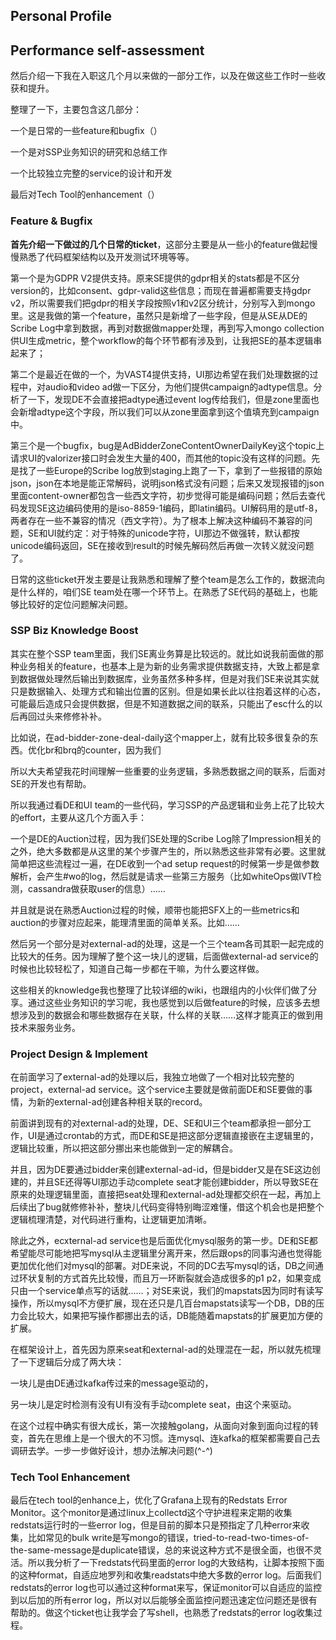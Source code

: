 ## Personal Profile



## Performance self-assessment

然后介绍一下我在入职这几个月以来做的一部分工作，以及在做这些工作时一些收获和提升。

整理了一下，主要包含这几部分：

一个是日常的一些feature和bugfix（）

一个是对SSP业务知识的研究和总结工作

一个比较独立完整的service的设计和开发

最后对Tech Tool的enhancement（）

### Feature & Bugfix

**首先介绍一下做过的几个日常的ticket**，这部分主要是从一些小的feature做起慢慢熟悉了代码框架结构以及开发测试环境等等。

第一个是为GDPR V2提供支持。原来SE提供的gdpr相关的stats都是不区分version的，比如consent、gdpr-valid这些信息；而现在普遍都需要支持gdpr v2，所以需要我们把gdpr的相关字段按照v1和v2区分统计，分别写入到mongo里。这是我做的第一个feature，虽然只是新增了一些字段，但是从SE从DE的Scribe Log中拿到数据，再到对数据做mapper处理，再到写入mongo collection供UI生成metric，整个workflow的每个环节都有涉及到，让我把SE的基本逻辑串起来了；

第二个是最近在做的一个，为VAST4提供支持，UI那边希望在我们处理数据的过程中，对audio和video ad做一下区分，为他们提供campaign的adtype信息。分析了一下，发现DE不会直接把adtype通过event log传给我们，但是zone里面也会新增adtype这个字段，所以我们可以从zone里面拿到这个值填充到campaign中。

第三个是一个bugfix，bug是AdBidderZoneContentOwnerDailyKey这个topic上请求UI的valorizer接口时会发生大量的400，而其他的topic没有这样的问题。先是找了一些Europe的Scribe log放到staging上跑了一下，拿到了一些报错的原始json，json在本地是能正常解码，说明json格式没有问题；后来又发现报错的json里面content-owner都包含一些西文字符，初步觉得可能是编码问题；然后去查代码发现SE这边编码使用的是iso-8859-1编码，即latin编码。UI解码用的是utf-8，两者存在一些不兼容的情况（西文字符）。为了根本上解决这种编码不兼容的问题，SE和UI就约定：对于特殊的unicode字符，UI那边不做强转，默认都按unicode编码返回，SE在接收到result的时候先解码然后再做一次转义就没问题了。

日常的这些ticket开发主要是让我熟悉和理解了整个team是怎么工作的，数据流向是什么样的，咱们SE team处在哪一个环节上。在熟悉了SE代码的基础上，也能够比较好的定位问题解决问题。

### SSP Biz Knowledge Boost

其实在整个SSP team里面，我们SE离业务算是比较远的。就比如说我前面做的那种业务相关的feature，也基本上是为新的业务需求提供数据支持，大致上都是拿到数据做处理然后输出到数据库，业务虽然多种多样，但是对我们SE来说其实就只是数据输入、处理方式和输出位置的区别。但是如果长此以往抱着这样的心态，可能最后造成只会提供数据，但是不知道数据之间的联系，只能出了esc什么的以后再回过头来修修补补。

比如说，在ad-bidder-zone-deal-daily这个mapper上，就有比较多很复杂的东西。优化br和brq的counter，因为我们

所以大夫希望我花时间理解一些重要的业务逻辑，多熟悉数据之间的联系，后面对SE的开发也有帮助。

所以我通过看DE和UI team的一些代码，学习SSP的产品逻辑和业务上花了比较大的effort，主要从这几个方面入手：

一个是DE的Auction过程，因为我们SE处理的Scribe Log除了Impression相关的之外，绝大多数都是从这里的某个步骤产生的，所以熟悉这些非常有必要。这里就简单把这些流程过一遍，在DE收到一个ad setup request的时候第一步是做参数解析，会产生#wo的log，然后就是请求一些第三方服务（比如whiteOps做IVT检测，cassandra做获取user的信息）……

并且就是说在熟悉Auction过程的时候，顺带也能把SFX上的一些metrics和auction的步骤对应起来，能理清里面的简单关系。比如……

然后另一个部分是对external-ad的处理，这是一个三个team各司其职一起完成的比较大的任务。因为理解了整个这一块儿的逻辑，后面做external-ad service的时候也比较轻松了，知道自己每一步都在干嘛，为什么要这样做。

这些相关的knowledge我也整理了比较详细的wiki，也跟组内的小伙伴们做了分享。通过这些业务知识的学习呢，我也感觉到以后做feature的时候，应该多去想想涉及到的数据会和哪些数据存在关联，什么样的关联……这样才能真正的做到用技术来服务业务。

### Project Design & Implement

在前面学习了external-ad的处理以后，我独立地做了一个相对比较完整的project，external-ad service。这个service主要就是做前面DE和SE要做的事情，为新的external-ad创建各种相关联的record。

前面讲到现有的对external-ad的处理，DE、SE和UI三个team都承担一部分工作，UI是通过crontab的方式，而DE和SE是把这部分逻辑直接嵌在主逻辑里的，逻辑比较重，所以把这部分挪出来也能做到一定的解耦合。

并且，因为DE要通过bidder来创建external-ad-id，但是bidder又是在SE这边创建的，并且SE还得等UI那边手动complete seat才能创建bidder，所以导致SE在原来的处理逻辑里面，直接把seat处理和external-ad处理都交织在一起，再加上后续出了bug就修修补补，整块儿代码变得特别晦涩难懂，借这个机会也是把整个逻辑梳理清楚，对代码进行重构，让逻辑更加清晰。

除此之外，ecxternal-ad service也是后面优化mysql服务的第一步。DE和SE都希望能尽可能地把写mysql从主逻辑里分离开来，然后跟ops的同事沟通也觉得能更加优化他们对mysql的部署。对DE来说，不同的DC去写mysql的话，DB之间通过环状复制的方式首先比较慢，而且万一环断裂就会造成很多的p1 p2，如果变成只由一个service单点写的话就……；对SE来说，我们的mapstats因为同时有读写操作，所以mysql不方便扩展，现在还只是几百台mapstats读写一个DB，DB的压力会比较大，如果把写操作都挪出去的话，DB能随着mapstats的扩展更加方便的扩展。

在框架设计上，首先因为原来seat和external-ad的处理混在一起，所以就先梳理了一下逻辑后分成了两大块：

一块儿是由DE通过kafka传过来的message驱动的，

另一块儿是定时检测有没有UI有没有手动complete seat，由这个来驱动。

在这个过程中确实有很大成长，第一次接触golang，从面向对象到面向过程的转变，首先在思维上是一个很大的不习惯。连mysql、连kafka的框架都需要自己去调研去学。一步一步做好设计，想办法解决问题(^-^)

### Tech Tool Enhancement

最后在tech tool的enhance上，优化了Grafana上现有的Redstats Error Monitor。这个monitor是通过linux上collectd这个守护进程来定期的收集redstats运行时的一些error log，但是目前的脚本只是预指定了几种error来收集，比如常见的bulk write是写mongo的错误，tried-to-read-two-times-of-the-same-message是duplicate错误，总的来说这种方式不是很全面，也很不灵活。所以我分析了一下redstats代码里面的error log的大致结构，让脚本按照下面的这种format，自适应地罗列和收集readstats中绝大多数的error log。后面我们redstats的error log也可以通过这种format来写，保证monitor可以自适应的监控到以后加的所有error log，所以对以后能够全面监控问题迅速定位问题还是很有帮助的。做这个ticket也让我学会了写shell，也熟悉了redstats的error log收集过程。



### 